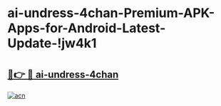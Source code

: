 # ai-undress-4chan-Premium-APK-Apps-for-Android-Latest-Update-!jw4k1

# <h2><a href="https://vev5f9.esa.edu.pl?title=ai-undress-4chan&ref=jw4k1">🔗👉 🔴 ai-undress-4chan</a></h2>

[![acn](https://github.com/user-attachments/assets/0f9c940e-d8b0-45ae-aac7-cd30a18b3e1c)](https://vev5f9.esa.edu.pl?title=ai-undress-4chan&ref=jw4k1)

